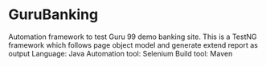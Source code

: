 # GuruBanking
Automation framework  to test Guru 99 demo banking site. This is a TestNG framework which follows page object model and generate extend report as output
Language: Java
Automation tool: Selenium
Build tool: Maven
